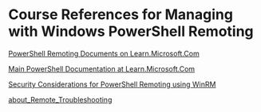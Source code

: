# Course References for Managing with Windows PowerShell Remoting


[PowerShell Remoting Documents on Learn.Microsoft.Com](https://aka.ms/psremote-mb)

[Main PowerShell Documentation at Learn.Microsoft.Com](https://learn.microsoft.com/en-us/powershell/)

[Security Considerations for PowerShell Remoting using WinRM](https://learn.microsoft.com/powershell/scripting/learn/remoting/winrmsecurity)

[about_Remote_Troubleshooting](https://learn.microsoft.com/powershell/module/microsoft.powershell.core/about/about_remote_troubleshooting)

